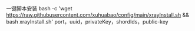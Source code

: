一键脚本安装
bash -c 'wget https://raw.githubusercontent.com/xuhuabao/config/main/xrayInstall.sh && bash xrayInstall.sh'
port，uuid，privateKey，shordIds，public-key
